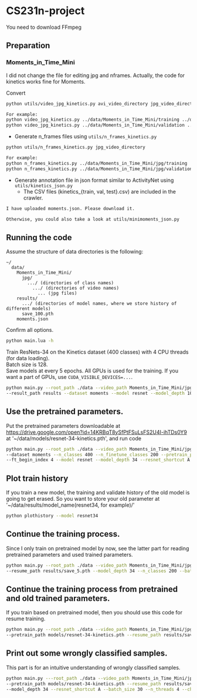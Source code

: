 # CS231n-project

You need to download FFmpeg

## Preparation


### Moments_in_Time_Mini 


I did not change the file for editing jpg and nframes. Actually, the code for kinetics works fine for Moments.

Convert 
```bash
python utils/video_jpg_kinetics.py avi_video_directory jpg_video_directory

For example:
python video_jpg_kinetics.py ../data/Moments_in_Time_Mini/training ../data/Moments_in_Time_Mini/jpg/training/
python video_jpg_kinetics.py ../data/Moments_in_Time_Mini/validation ../data/Moments_in_Time_Mini/jpg/validation/
```

* Generate n_frames files using ```utils/n_frames_kinetics.py```

```bash
python utils/n_frames_kinetics.py jpg_video_directory

For example:
python n_frames_kinetics.py ../data/Moments_in_Time_Mini/jpg/training
python n_frames_kinetics.py ../data/Moments_in_Time_Mini/jpg/validation
```

* Generate annotation file in json format similar to ActivityNet using ```utils/kinetics_json.py```
  * The CSV files (kinetics_{train, val, test}.csv) are included in the crawler.

```bash
I have uploaded moments.json. Please download it.

Otherwise, you could also take a look at utils/minimoments_json.py
```


## Running the code

Assume the structure of data directories is the following:

```misc
~/
  data/
    Moments_in_Time_Mini/
      jpg/
        .../ (directories of class names)
          .../ (directories of video names)
            ... (jpg files)
    results/
      .../ (directories of model names, where we store history of different models)
      save_100.pth
    moments.json
```

Confirm all options.

```bash
python main.lua -h
```

Train ResNets-34 on the Kinetics dataset (400 classes) with 4 CPU threads (for data loading).  
Batch size is 128.  
Save models at every 5 epochs.
All GPUs is used for the training.
If you want a part of GPUs, use ```CUDA_VISIBLE_DEVICES=...```.

```bash
python main.py --root_path ./data --video_path Moments_in_Time_Mini/jpg --annotation_path moments.json 
--result_path results --dataset moments --model resnet --model_depth 10 --n_classes 200 --batch_size 128 --n_threads 4 --checkpoint 5
```

## Use the pretrained parameters.

Put the pretrained parameters downloadable at https://drive.google.com/open?id=14KRBqT8ySfPtFSuLsFS2U4I-ihTDs0Y9 at '~/data/models/resnet-34-kinetics.pth', and run code

```bash
python main.py --root_path ./data --video_path Moments_in_Time_Mini/jpg --annotation_path moments.json --result_path results 
--dataset moments --n_classes 400 --n_finetune_classes 200 --pretrain_path models/resnet-34-kinetics.pth 
--ft_begin_index 4 --model resnet --model_depth 34 --resnet_shortcut A --batch_size 30 --n_threads 4 --checkpoint 5

```
## Plot train history

If you train a new model, the training and validate history of the old model is going to get erased. So you want to store your old parameter at '~/data/results/model_name(resnet34, for example)/'


```bash
python plothistory --model resnet34
```

## Continue the training process.

Since I only train on pretrained model by now, see the latter part for reading pretrained parameters and used trained parameters.
```bash
python main.py --root_path ./data --video_path Moments_in_Time_Mini/jpg --annotation_path moments.json --result_path results --dataset moments 
--resume_path results/save_5.pth --model_depth 34 --n_classes 200 --batch_size 30 --n_threads 4 --checkpoint 5
```

## Continue the training process from pretrained and old trained parameters.
If you train based on pretrained model, then you should use this code for resume training.
```bash
python main.py --root_path ./data --video_path Moments_in_Time_Mini/jpg --annotation_path moments.json --result_path results --dataset moments --n_classes 400 --n_finetune_classes 200 
--pretrain_path models/resnet-34-kinetics.pth --resume_path results/save_15.pth --ft_begin_index 4 --model resnet --model_depth 34 --resnet_shortcut A --batch_size 30 --n_threads 4 --checkpoint 5
```


## Print out some wrongly classified samples.

This part is for an intuitive understanding of wrongly classified samples.
```bash
python main.py ---root_path ./data --video_path Moments_in_Time_Mini/jpg --annotation_path moments.json --result_path results --dataset moments --n_classes 400 --n_finetune_classes 200 
--pretrain_path models/resnet-34-kinetics.pth --resume_path results/save_15.pth --ft_begin_index 4 --debug --model resnet 
--model_depth 34 --resnet_shortcut A --batch_size 30 --n_threads 4 --checkpoint 5
```

